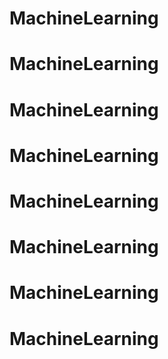 # MachineLearning
# MachineLearning
# MachineLearning
# MachineLearning
# MachineLearning
# MachineLearning
# MachineLearning
# MachineLearning
